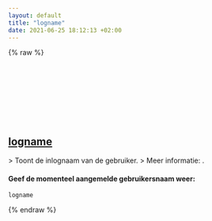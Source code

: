 ```yaml
---
layout: default
title: "logname"
date: 2021-06-25 18:12:13 +02:00
---
```

{% raw %}
<h2 id="logname">
  <a href="/nl/common/logname.html">logname</a> <a href="#logname"><svg class="icon">
    <use href="/assets/images/unicode_sprite.svg#link" />
  </svg></a>
</h2>
> Toont de inlognaam van de gebruiker.
> Meer informatie: <https://www.gnu.org/software/coreutils/logname>.

#### Geef de momenteel aangemelde gebruikersnaam weer:
```shell
logname
```
{% endraw %}